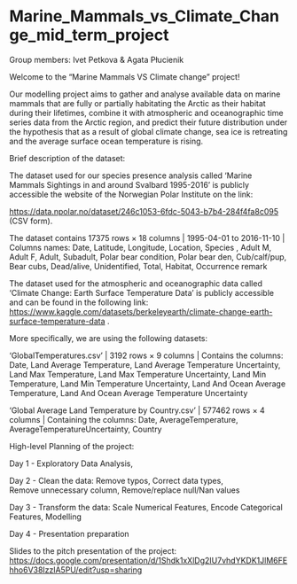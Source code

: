 # Marine_Mammals_vs_Climate_Change_mid_term_project

Group members: Ivet Petkova & Agata Płucienik

Welcome to the “Marine Mammals VS Climate change” project!

Our modelling project aims to gather and analyse available data on marine mammals that are fully or partially habitating the Arctic as their habitat during their lifetimes, combine it with atmospheric and oceanographic time series data from the Arctic region, and predict their future distribution under the hypothesis that as a result of global climate change, sea ice is retreating and the average surface ocean temperature is rising. 

Brief description of the dataset:

The dataset used for our species presence analysis called ‘Marine Mammals Sightings in and around Svalbard 1995-2016’ is publicly accessible the website of the Norwegian Polar Institute on the link: 

https://data.npolar.no/dataset/246c1053-6fdc-5043-b7b4-284f4fa8c095 (CSV form). 

The dataset contains 17375 rows × 18 columns | 1995-04-01 to 2016-11-10 | Columns names: 
Date,
Latitude,
Longitude,
Location,
Species ,
Adult M,
Adult F,
Adult,
Subadult,
Polar bear condition,
Polar bear den,
Cub/calf/pup,
Bear cubs,
Dead/alive,
Unidentified,
Total,
Habitat,
Occurrence remark

The dataset used for the atmospheric and oceanographic data called ‘Climate Change: Earth Surface Temperature Data’ is publicly accessible and can be found in the following link: https://www.kaggle.com/datasets/berkeleyearth/climate-change-earth-surface-temperature-data . 

More specifically, we are using the following datasets: 

 ‘GlobalTemperatures.csv’ |  3192 rows × 9 columns | Contains the columns: 
Date,
Land Average Temperature,
Land Average Temperature Uncertainty,
Land Max Temperature,
Land Max Temperature Uncertainty,
Land Min Temperature,
Land Min Temperature Uncertainty,
Land And Ocean Average Temperature,
Land And Ocean Average Temperature Uncertainty 

‘Global Average Land Temperature by Country.csv’ | 577462 rows × 4 columns | Containing the columns: 
Date,
AverageTemperature,
AverageTemperatureUncertainty,
Country


High-level Planning of the project: 

Day 1 - Exploratory Data Analysis, 

Day 2 - Clean the data:
Remove typos,
Correct data types,   
Remove unnecessary column,
Remove/replace null/Nan values 

Day 3 - Transform the data:
Scale Numerical Features,
Encode Categorical Features,
Modelling

Day 4 - Presentation preparation 


Slides to the pitch presentation of the project: https://docs.google.com/presentation/d/1Shdk1xXlDg2IU7vhdYKDK1JlM6FEhho6V38IzzlA5PU/edit?usp=sharing

